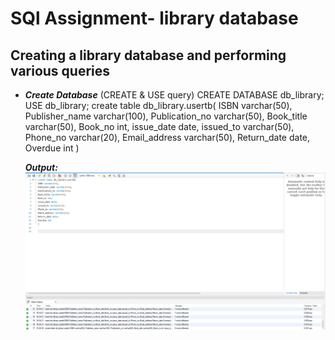 # SQl Assignment- library database
## Creating a library database and performing various queries
- ***Create Database*** (CREATE & USE query)
  CREATE DATABASE db_library;
  USE db_library;
  create table db_library.usertb(
  ISBN varchar(50),
  Publisher_name varchar(100),
  Publication_no varchar(50),
  Book_title varchar(50),
  Book_no int,
  issue_date date,
  issued_to varchar(50),
  Phone_no varchar(20),
  Email_address varchar(50),
  Return_date date,
  Overdue int
  )

  ***Output:***
  ![screenshot of database creation output.](https://github.com/anushkaarana/assignment-librarydb/blob/main/output/1.png)
